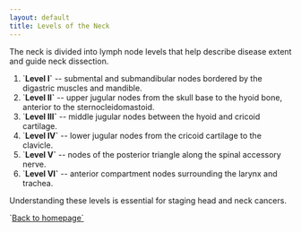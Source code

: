 ```yaml
---
layout: default
title: Levels of the Neck
---
```

<p>
The neck is divided into lymph node levels that help describe disease extent and guide neck dissection.
</p>
<ol>
<li>
`<strong>Level I`</strong> -- submental and submandibular nodes bordered by the digastric muscles and mandible.
</li>
<li>
`<strong>Level II`</strong> -- upper jugular nodes from the skull base to the hyoid bone, anterior to the sternocleidomastoid.
</li>
<li>
`<strong>Level III`</strong> -- middle jugular nodes between the hyoid and cricoid cartilage.
</li>
<li>
`<strong>Level IV`</strong> -- lower jugular nodes from the cricoid cartilage to the clavicle.
</li>
<li>
`<strong>Level V`</strong> -- nodes of the posterior triangle along the spinal accessory nerve.
</li>
<li>
`<strong>Level VI`</strong> -- anterior compartment nodes surrounding the larynx and trachea.
</li>
</ol>
<p>
Understanding these levels is essential for staging head and neck cancers.
</p>
<p>
`<a href="index.html">Back to homepage`</a>
</p>
